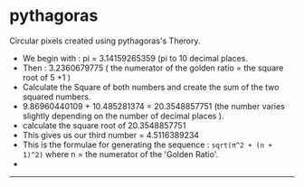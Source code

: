 # pythagoras

Circular pixels created using pythagoras's Therory. 

* We begin with :  pi = 3.14159265359 (pi to 10 decimal places.
* Then : 3.2360679775 ( the numerator of the golden ratio = the square root of 5 +1 )
* Calculate the Square of both numbers and create the sum of the two squared numbers.
*  9.86960440109  +  10.485281374 = 20.3548857751 (the number varies slightly depending on the number of decimal places ).
*  calculate the square root of 20.3548857751 
*  This gives us our third number =  4.5116389234
*  This is the formulae for generating the sequence : ```sqrt(π^2 + (n + 1)^2)``` where n = the numerator of the 'Golden Ratio'.
*  
 *************************************************************************************************************************************************************************
 
